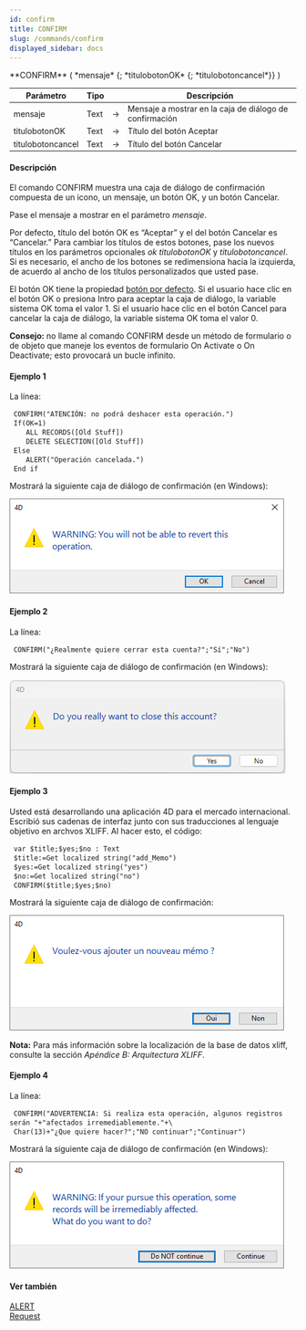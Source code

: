 ```yaml
---
id: confirm
title: CONFIRM
slug: /commands/confirm
displayed_sidebar: docs
---
```


<!--REF #_command_.CONFIRM.Syntax-->**CONFIRM** ( *mensaje* {; *titulobotonOK* {; *titulobotoncancel*}} )<!-- END REF-->
<!--REF #_command_.CONFIRM.Params-->
| Parámetro | Tipo |  | Descripción |
| --- | --- | --- | --- |
| mensaje | Text | &srarr; | Mensaje a mostrar en la caja de diálogo de confirmación |
| titulobotonOK | Text | &srarr; | Título del botón Aceptar |
| titulobotoncancel | Text | &srarr; | Título del botón Cancelar |

<!-- END REF-->

#### Descripción 

<!--REF #_command_.CONFIRM.Summary-->El comando CONFIRM muestra una caja de diálogo de confirmación compuesta de un icono, un mensaje, un botón OK, y un botón Cancelar.<!-- END REF-->

Pase el mensaje a mostrar en el parámetro *mensaje*.

Por defecto, título del botón OK es “Aceptar” y el del botón Cancelar es “Cancelar.” Para cambiar los títulos de estos botones, pase los nuevos títulos en los parámetros opcionales *ok titulobotonOK* y *titulobotoncancel*. Si es necesario, el ancho de los botones se redimensiona hacia la izquierda, de acuerdo al ancho de los títulos personalizados que usted pase.

El botón OK tiene la propiedad [botón por defecto](https://developer.4d.com/docs/FormObjects/propertiesAppearance#default-button). Si el usuario hace clic en el botón OK o presiona Intro para aceptar la caja de diálogo, la variable sistema OK toma el valor 1\. Si el usuario hace clic en el botón Cancel para cancelar la caja de diálogo, la variable sistema OK toma el valor 0.

**Consejo:** no llame al comando CONFIRM desde un método de formulario o de objeto que maneje los eventos de formulario On Activate o On Deactivate; esto provocará un bucle infinito.

#### Ejemplo 1 

La línea:

```4d
 CONFIRM("ATENCIÓN: no podrá deshacer esta operación.")
 If(OK=1)
    ALL RECORDS([Old Stuff])
    DELETE SELECTION([Old Stuff])
 Else
    ALERT("Operación cancelada.")
 End if
```

Mostrará la siguiente caja de diálogo de confirmación (en Windows):

![](../assets/en/commands/pict4225029.en.png)

#### Ejemplo 2 

La línea:

```4d
 CONFIRM("¿Realmente quiere cerrar esta cuenta?";"Sí";"No")
```

Mostrará la siguiente caja de diálogo de confirmación (en Windows):

![](../assets/en/commands/pict4225038.en.png)

#### Ejemplo 3 

Usted está desarrollando una aplicación 4D para el mercado internacional. Escribió sus cadenas de interfaz junto con sus traducciones al lenguaje objetivo en archvos XLIFF. Al hacer esto, el código:

```4d
 var $title;$yes;$no : Text
 $title:=Get localized string("add_Memo")
 $yes:=Get localized string("yes")
 $no:=Get localized string("no")
 CONFIRM($title;$yes;$no)
```

Mostrará la siguiente caja de diálogo de confirmación:

![](../assets/en/commands/pict4225048.en.png)

**Nota:** Para más información sobre la localización de la base de datos xliff, consulte la sección *Apéndice B: Arquitectura XLIFF*. 

#### Ejemplo 4 

La línea:

```4d
 CONFIRM("ADVERTENCIA: Si realiza esta operación, algunos registros serán "+"afectados irremediablemente."+\
 Char(13)+"¿Que quiere hacer?";"NO continuar";"Continuar")
```

Mostrará la siguiente caja de diálogo de confirmación (en Windows):

![](../assets/en/commands/pict4225058.en.png)

#### Ver también 

[ALERT](alert.md)  
[Request](request.md)  
